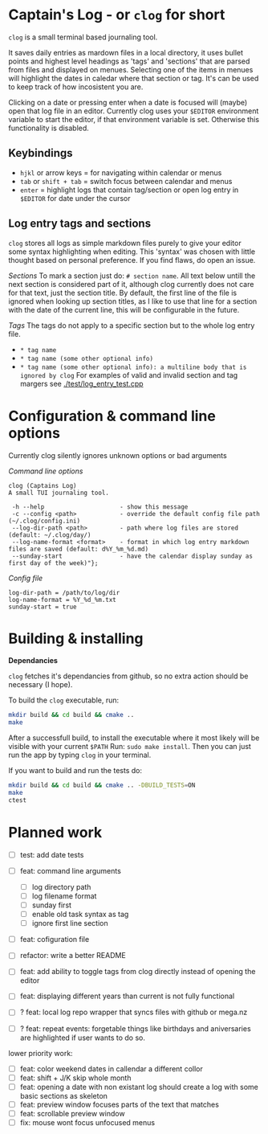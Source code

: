 # Captain's Log - or `clog` for short
`clog` is a small terminal based journaling tool. 

It saves daily entries as mardown files in a local directory, it uses bullet points and highest level headings 
as 'tags' and 'sections' that are parsed from files and displayed on menues. Selecting one of the items in menues
will highlight the dates in caledar where that section or tag. It's can be used to keep track of how incosistent you are.

Clicking on a date or pressing enter when a date is focused will (maybe) open that log file in an editor.
Currently clog uses your `$EDITOR` environment variable to start the editor, if that environment variable is set. Otherwise
this functionality is disabled.

## Keybindings 
- `hjkl` or arrow keys = for navigating within calendar or menus
- `tab` or `shift + tab` =  switch focus between calendar and menus
- `enter` = highlight logs that contain tag/section or open log entry in `$EDITOR` for date under the cursor

## Log entry tags and sections
`clog` stores all logs as simple markdown files purely to give your editor some syntax highlighting
when editing. This 'syntax' was chosen with little thought based on personal preference. If you find flaws, do open an issue.

*Sections*
To mark a section just do: `# section name`. All text below untill the next section is considered part of it, although 
clog currently does not care for that text, just the section title. By default, the first line of the file is ignored when
looking up section titles, as I like to use that line for a section with the date of the current line, this will be configurable
in the future.

*Tags*
The tags do not apply to a specific section but to the whole log entry file. 
- `* tag name`
- `* tag name (some other optional info)`
- `* tag name (some other optional info): a multiline body that is ignored by clog`
For examples of valid and invalid section and tag margers see [./test/log_entry_test.cpp](./test/log_entry_test.cpp)

# Configuration & command line options
Currently clog silently ignores unknown options or bad arguments

*Command line options*
```
clog (Captains Log)
A small TUI journaling tool.

 -h --help                     - show this message
 -c --config <path>            - override the default config file path (~/.clog/config.ini)
 --log-dir-path <path>         - path where log files are stored (default: ~/.clog/day/)
 --log-name-format <format>    - format in which log entry markdown files are saved (default: d%Y_%m_%d.md)
 --sunday-start                - have the calendar display sunday as first day of the week)"};
```

*Config file*
```
log-dir-path = /path/to/log/dir
log-name-format = %Y_%d_%m.txt
sunday-start = true
```




# Building & installing
**Dependancies**

`clog` fetches it's dependancies from github, so no extra action should be necessary (I hope).

To build the `clog` executable, run:
```sh
mkdir build && cd build && cmake ..
make 
```
After a successfull build, to install the executable where it most likely will be visible with your current `$PATH` Run: `sudo make install`.
Then you can just run the app by typing `clog` in your terminal.

If you want to build and run the tests do:
```sh
mkdir build && cd build && cmake .. -DBUILD_TESTS=ON
make 
ctest
```

# Planned work
- [ ] test: add date tests
- [ ] feat: command line arguments
    - [ ] log directory path 
    - [ ] log filename format
    - [ ] sunday first
    - [ ] enable old task syntax as tag
    - [ ] ignore first line section
- [ ] feat: cofiguration file

- [ ] refactor: write a better README
- [ ] feat: add ability to toggle tags from clog directly instead of opening the editor
- [ ] feat: displaying different years than current is not fully functional
- [ ] ? feat: local log repo wrapper that syncs files with github or mega.nz
- [ ] ? feat: repeat events: forgetable things like birthdays and aniversaries are highlighted if user wants to do so.

lower priority work:
- [ ] feat: color weekend dates in callendar a different collor
- [ ] feat: shift + J/K skip whole month
- [ ] feat: opening a date with non existant log should create a log with some basic sections as skeleton
- [ ] feat: preview window focuses parts of the text that matches
- [ ] feat: scrollable preview window
- [ ] fix: mouse wont focus unfocused menus
